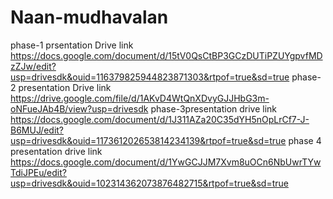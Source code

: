 # Naan-mudhavalan
phase-1 prsentation
Drive link
https://docs.google.com/document/d/15tV0QsCtBP3GCzDUTiPZUYgpvfMDzZJw/edit?usp=drivesdk&ouid=116379825944823871303&rtpof=true&sd=true
phase-2 presentation
Drive link 
https://drive.google.com/file/d/1AKvD4WtQnXDvyGJJHbG3m-oNFueJAb4B/view?usp=drivesdk
phase-3presentation
drive link 
https://docs.google.com/document/d/1J311AZa20C35dYH5nOpLrCf7-J-B6MUJ/edit?usp=drivesdk&ouid=117361202653814234139&rtpof=true&sd=true
phase 4 presentation
drive link
https://docs.google.com/document/d/1YwGCJJM7Xvm8uOCn6NbUwrTYwTdiJPEu/edit?usp=drivesdk&ouid=102314362073876482715&rtpof=true&sd=true

